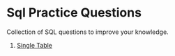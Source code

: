 # Sql Practice Questions

Collection of SQL questions to improve your knowledge.

1. [Single Table](./single_table/README.md)